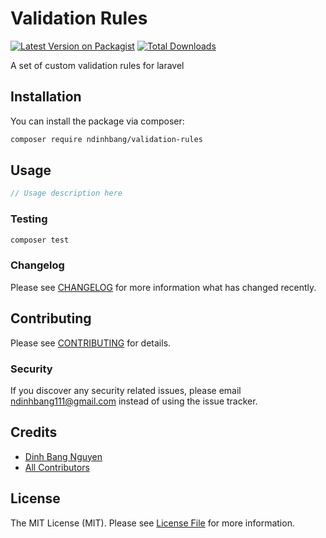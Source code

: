 # Validation Rules

[![Latest Version on Packagist](https://img.shields.io/packagist/v/ndinhbang/validation-rules.svg?style=flat-square)](https://packagist.org/packages/ndinhbang/validation-rules)
[![Total Downloads](https://img.shields.io/packagist/dt/ndinhbang/validation-rules.svg?style=flat-square)](https://packagist.org/packages/ndinhbang/validation-rules)

A set of custom validation rules for laravel

## Installation

You can install the package via composer:

```bash
composer require ndinhbang/validation-rules
```

## Usage

```php
// Usage description here
```

### Testing

```bash
composer test
```

### Changelog

Please see [CHANGELOG](CHANGELOG.md) for more information what has changed recently.

## Contributing

Please see [CONTRIBUTING](CONTRIBUTING.md) for details.

### Security

If you discover any security related issues, please email ndinhbang111@gmail.com instead of using the issue tracker.

## Credits

-   [Dinh Bang Nguyen](https://github.com/ndinhbang)
-   [All Contributors](../../contributors)

## License

The MIT License (MIT). Please see [License File](LICENSE.md) for more information.

